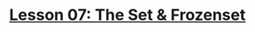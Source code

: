 # [Lesson 07: The Set & Frozenset](https://colab.research.google.com/drive/1qsMQMYeeu-XpOEDW2s4JgQ24AwqVcuoW?usp=sharing)
